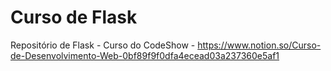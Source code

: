 # Curso de Flask
Repositório de Flask - Curso do CodeShow - https://www.notion.so/Curso-de-Desenvolvimento-Web-0bf89f9f0dfa4ecead03a237360e5af1
